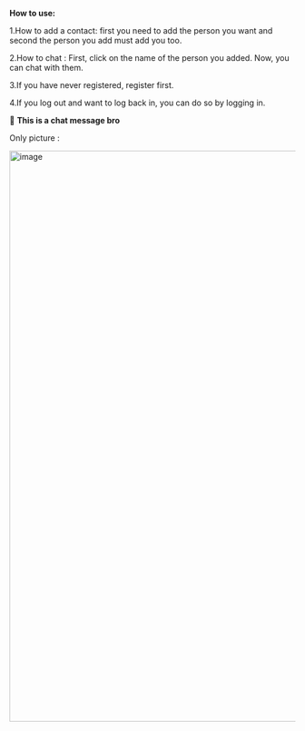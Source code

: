 
**How to use:**



1.How to add a contact: first you need to add the person you want and second the person you add must add you too.

2.How to chat : First, click on the name of the person you added. Now, you can chat with them.

3.If you have never registered, register first.

4.If you log out and want to log back in, you can do so by logging in.






🤙 **This is a chat message bro**






Only picture :




<img width="890" height="1006" alt="image" src="https://github.com/user-attachments/assets/c730ba9c-12fb-4435-92cc-be2da39ad9cd" />



